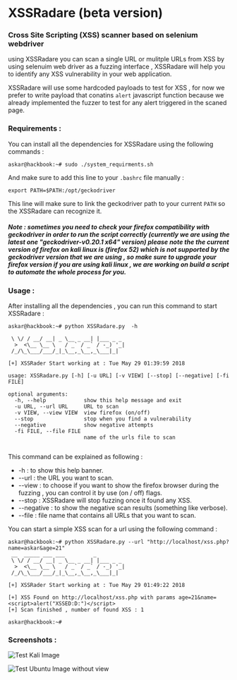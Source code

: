# XSSRadare (beta version)


### Cross Site Scripting (XSS) scanner based on selenium webdriver

using XSSRadare you can scan a single URL or mulitple URLs from XSS by using selenuim web driver as a fuzzing interface , XSSRadare will help you to identify any XSS vulnerability in your web application.

XSSRadare will use some hardcoded payloads to test for XSS , for now we prefer to write payload that conatins ```alert``` javascript function because we already implemented the fuzzer to test for any alert triggered in the scaned page. 

### Requirements : 

You can install all the dependencies for XSSRadare using the following commands : 

```askar@hackbook:~# sudo ./system_requirments.sh ```

And make sure to add this line to your ```.bashrc``` file manually :

``` export PATH=$PATH:/opt/geckodriver ```

This line will make sure to link the geckodriver path to your current ```PATH``` so the XSSRadare can recognize it.

##### Note : sometimes you need to check your firefox compatibility with geckodriver in order to run the script correctly (currently we are using the latest one "geckodriver-v0.20.1 x64" version) please note the the current version of firefox on kali linux is (firefox 52) which is not supported by the geckodriver version that we are using , so make sure to upgrade your firefox version if you are using kali linux , we are working on build a script to automate the whole process for you.

### Usage : 

After installing all the dependencies , you can run this command to start XSSRadare :

``` 
askar@hackbook:~# python XSSRadare.py  -h

 \ \/ / __/ __| _ \__ _ __| |___ _ _
  >  <\__ \__ \   / _` / _` / -_) '_|
 /_/\_\___/___/_|_\__,_\__,_\___|_|

[+] XSSRader Start working at : Tue May 29 01:39:59 2018

usage: XSSRadare.py [-h] [-u URL] [-v VIEW] [--stop] [--negative] [-fi FILE]

optional arguments:
  -h, --help            show this help message and exit
  -u URL, --url URL     URL to scan
  -v VIEW, --view VIEW  view firefox (on/off)
  --stop                stop when you find a vulnerability
  --negative            show negative attempts
  -fi FILE, --file FILE
                        name of the urls file to scan


```

This command can be explained as following :

- -h : to show this help banner.
- --url : the URL you want to scan.
- --view : to choose if you want to show the firefox browser during the fuzzing , you can control it by use (on / off) flags.
- --stop : XSSRadare will stop fuzzing once it found any XSS.
- --negative : to show the negative scan results (something like verbose).
- --file : file name that contains all URLs that you want to scan.

You can start a simple XSS scan for a url using the following command : 

```
askar@hackbook:~# python XSSRadare.py --url "http://localhost/xss.php?name=askar&age=21"
 __  _____ ___ ___         _
 \ \/ / __/ __| _ \__ _ __| |___ _ _
  >  <\__ \__ \   / _` / _` / -_) '_|
 /_/\_\___/___/_|_\__,_\__,_\___|_|

[+] XSSRader Start working at : Tue May 29 01:49:22 2018

[+] XSS Found on http://localhost/xss.php with params age=21&name=<script>alert("XSSED:D:")</script>
[+] Scan finished , number of found XSS : 1 

askar@hackbook:~#
```

### Screenshots :
![Test Kali Image](ScanKaliWithView.png)

![Test Ubuntu Image without view](ScanWithoutView.png)


